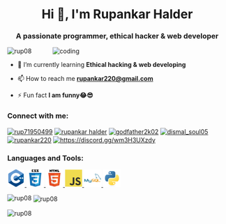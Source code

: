 <h1 align="center">Hi 👋, I'm Rupankar Halder</h1>
<h3 align="center">A passionate programmer, ethical hacker & web developer</h3>

<img align="right" alt="coding" width="400" src="https://user-images.githubusercontent.com/55389276/140866485-8fb1c876-9a8f-4d6a-98dc-08c4981eaf70.gif">

<p align="left"> <img src="https://komarev.com/ghpvc/?username=rup08&label=Profile%20views&color=0e75b6&style=flat" alt="rup08" /> </p>

- 🌱 I’m currently learning **Ethical hacking & web developing**

- 📫 How to reach me **rupankar220@gmail.com**

- ⚡ Fun fact **I am funny😂😎**

<h3 align="left">Connect with me:</h3>
<p align="left">
<a href="https://twitter.com/rup71950499" target="blank"><img align="center" src="https://raw.githubusercontent.com/rahuldkjain/github-profile-readme-generator/master/src/images/icons/Social/twitter.svg" alt="rup71950499" height="30" width="40" /></a>
<a href="https://www.linkedin.com/in/rupankar-halder-a1439a256/" target="blank"><img align="center" src="https://raw.githubusercontent.com/rahuldkjain/github-profile-readme-generator/master/src/images/icons/Social/linked-in-alt.svg" alt="rupankar halder" height="30" width="40" /></a>
<a href="https://fb.com/godfather2k02" target="blank"><img align="center" src="https://raw.githubusercontent.com/rahuldkjain/github-profile-readme-generator/master/src/images/icons/Social/facebook.svg" alt="godfather2k02" height="30" width="40" /></a>
<a href="https://instagram.com/dismal_soul05" target="blank"><img align="center" src="https://raw.githubusercontent.com/rahuldkjain/github-profile-readme-generator/master/src/images/icons/Social/instagram.svg" alt="dismal_soul05" height="30" width="40" /></a>
<a href="https://www.hackerrank.com/rupankar220" target="blank"><img align="center" src="https://raw.githubusercontent.com/rahuldkjain/github-profile-readme-generator/master/src/images/icons/Social/hackerrank.svg" alt="rupankar220" height="30" width="40" /></a>
<a href="https://discord.gg/xMvPeBwRFF" target="blank"><img align="center" src="https://raw.githubusercontent.com/rahuldkjain/github-profile-readme-generator/master/src/images/icons/Social/discord.svg" alt="https://discord.gg/wm3H3UXzdy" height="30" width="40" /></a>
</p>

<h3 align="left">Languages and Tools:</h3>
<p align="left"> <a href="https://www.w3schools.com/cpp/" target="_blank" rel="noreferrer"> <img src="https://raw.githubusercontent.com/devicons/devicon/master/icons/cplusplus/cplusplus-original.svg" alt="cplusplus" width="40" height="40"/> </a> <a href="https://www.w3schools.com/css/" target="_blank" rel="noreferrer"> <img src="https://raw.githubusercontent.com/devicons/devicon/master/icons/css3/css3-original-wordmark.svg" alt="css3" width="40" height="40"/> </a> <a href="https://www.w3.org/html/" target="_blank" rel="noreferrer"> <img src="https://raw.githubusercontent.com/devicons/devicon/master/icons/html5/html5-original-wordmark.svg" alt="html5" width="40" height="40"/> </a> <a href="https://developer.mozilla.org/en-US/docs/Web/JavaScript" target="_blank" rel="noreferrer"> <img src="https://raw.githubusercontent.com/devicons/devicon/master/icons/javascript/javascript-original.svg" alt="javascript" width="40" height="40"/> </a> <a href="https://www.mysql.com/" target="_blank" rel="noreferrer"> <img src="https://raw.githubusercontent.com/devicons/devicon/master/icons/mysql/mysql-original-wordmark.svg" alt="mysql" width="40" height="40"/> </a> <a href="https://www.python.org" target="_blank" rel="noreferrer"> <img src="https://raw.githubusercontent.com/devicons/devicon/master/icons/python/python-original.svg" alt="python" width="40" height="40"/> </a> </p>

<p><img align="left" src="https://github-readme-stats.vercel.app/api/top-langs?username=rup08&show_icons=true&locale=en&layout=compact" alt="rup08" /></p>

<p>&nbsp;<img align="center" src="https://github-readme-stats.vercel.app/api?username=rup08&show_icons=true&locale=en" alt="rup08" /></p>

<p><img align="center" src="https://github-readme-streak-stats.herokuapp.com/?user=rup08&" alt="rup08" /></p>
